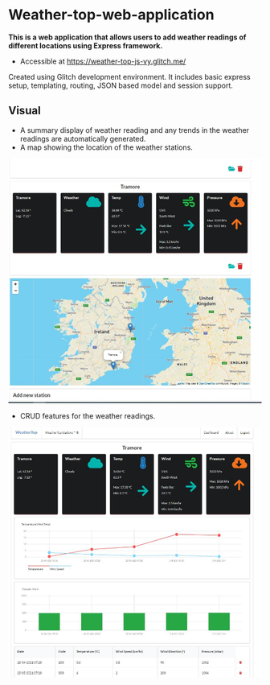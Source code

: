 Weather-top-web-application
==============================

**This is a web application that allows users to add weather readings of different locations using Express framework.**

- Accessible at https://weather-top-js-vy.glitch.me/

Created using Glitch development environment. It includes basic express
setup, templating, routing, JSON based model and session support.

## Visual
- A summary display of weather reading and any trends in the weather readings are automatically generated.
- A map showing the location of the weather stations.
  
![alt-text](./Images/weather-top-readme-1.JPG)
  
- CRUD features for the weather readings.
  
![alt-text](./Images/weather-top-readme-2.JPG)
